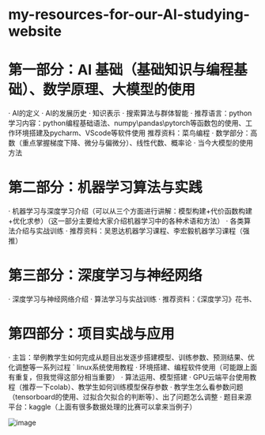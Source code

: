 # my-resources-for-our-AI-studying-website

# 第一部分：AI 基础（基础知识与编程基础）、数学原理、大模型的使用
· AI的定义
· AI的发展历史
· 知识表示
· 搜索算法与群体智能
· 推荐语言：python 学习内容：python编程基础语法、numpy\pandas\pytorch等函数包的使用、工作环境搭建及pycharm、VScode等软件使用
  推荐资料：菜鸟编程
· 数学部分：高数（重点掌握梯度下降、微分与偏微分）、线性代数、概率论
· 当今大模型的使用方法


# 第二部分：机器学习算法与实践
· 机器学习与深度学习介绍（可以从三个方面进行讲解：模型构建+代价函数构建+优化求参）（这一部分主要给大家介绍机器学习中的各种术语和方法）
· 各类算法介绍与实战训练
· 推荐资料：吴恩达机器学习课程、李宏毅机器学习课程（强推）


# 第三部分：深度学习与神经网络
· 深度学习与神经网络介绍
· 算法学习与实战训练
· 推荐资料：《深度学习》花书、


# 第四部分：项目实战与应用
· 主旨：举例教学生如何完成从题目出发逐步搭建模型、训练参数、预测结果、优化调整等一系列过程
` linux系统使用教程
· 环境搭建、编程软件使用（可能跟上面有重复，但我觉得这部分相当重要）
· 算法运用、模型搭建
· GPU云端平台使用教程（推荐一下colab）、教学生如何训练模型保存参数
· 教学生怎么看参数问题（tensorboard的使用、过拟合欠拟合的判断等）、出了问题怎么调整
· 题目来源平台：kaggle（上面有很多数据处理的比赛可以拿来当例子）


![image](https://github.com/user-attachments/assets/f49065a9-d2dd-4166-9dd5-f6eccc651d63)
